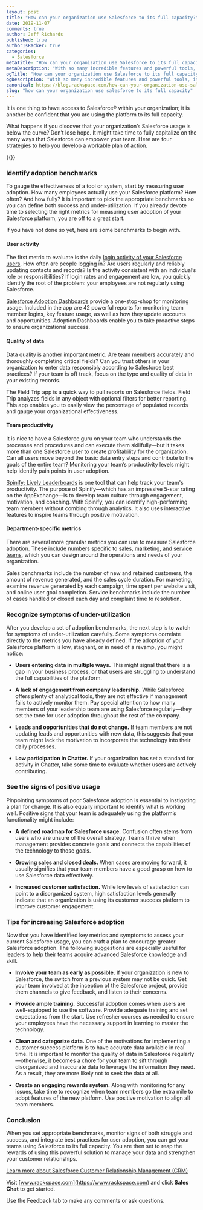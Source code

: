 ```yaml
---
layout: post
title: "How can your organization use Salesforce to its full capacity?"
date: 2019-11-07
comments: true
author: Jeff Richards
published: true
authorIsRacker: true
categories:
  - Salesforce
metaTitle: "How can your organization use Salesforce to its full capacity?"
metaDescription: "With so many incredible features and powerful tools, it can be hard to unlock the full potential of a customer success platform like Salesforce."
ogTitle: "How can your organization use Salesforce to its full capacity?"
ogDescription: "With so many incredible features and powerful tools, it can be hard to unlock the full potential of a customer success platform like Salesforce."
canonical: https://blog.rackspace.com/how-can-your-organization-use-salesforce-to-its-full-capacity/
slug: "how can your organization use salesforce to its full capacity" 
---
```


It is one thing to have access to Salesforce&reg; within your organization; it
is another be confident that you are using the platform to its full capacity.

What happens if you discover that your organization’s Salesforce usage is below
the curve? Don’t lose hope. It might take time to fully capitalize on the many
ways that Salesforce can empower your team. Here are four strategies to help you
develop a workable plan of action.

<!--more-->

{{<image src="picture1.png" title="" alt="">}}

### Identify adoption benchmarks

To gauge the effectiveness of a tool or system, start by measuring user adoption.
How many employees actually use your Salesforce platform? How often? And how
fully? It is important to pick the appropriate benchmarks so you can define both
success and under-utilization. If you already devote time to selecting the right
metrics for measuring user adoption of your Salesforce platform, you are off to
a great start.

If you have not done so yet, here are some benchmarks to begin with.

#### User activity

The first metric to evaluate is the daily
[login activity of your Salesforce users](https://www.salesforce.org/measuring-adoption-is-your-crm-solution-healthy-and-growing/).
How often are people logging in? Are users regularly and reliably updating
contacts and records? Is the activity consistent with an individual’s role or
responsibilities? If login rates and engagement are low, you quickly identify
the root of the problem: your employees are not regularly using Salesforce.

[Salesforce Adoption Dashboards](https://appexchange.salesforce.com/appxListingDetail?listingId=a0N30000004gHhLEAU)
provide a one-stop-shop for monitoring usage. Included in the app are 42
powerful reports for monitoring team member logins, key feature usage, as well
as how they update accounts and opportunities. Adoption Dashboards enable you
to take proactive steps to ensure organizational success.

#### Quality of data

Data quality is another important metric. Are team members accurately and
thoroughly completing critical fields? Can you trust others in your organization
to enter data responsibly according to Salesforce best practices? If your team
is off track, focus on the type and quality of data in your existing records.

The Field Trip app is a quick way to pull reports on Salesforce fields. Field
Trip analyzes fields in any object with optional filters for better reporting.
This app enables you to easily view the percentage of populated records and
gauge your organizational effectiveness.

#### Team productivity

It is nice to have a Salesforce guru on your team who understands the processes
and procedures and can execute them skillfully&mdash;but it takes more than one
Salesforce user to create profitability for the organization. Can all users move
beyond the basic data entry steps and contribute to the goals of the entire team?
Monitoring your team’s productivity levels might help identify pain points in
user adoption.

[Spinify: Lively Leaderboards](https://appexchange.salesforce.com/appxListingDetail?listingId=a0N3A00000DqDQnUAN)
is one tool that can help track your team's productivity. The purpose of
Spinify&mdash;which has an impressive 5-star rating on the AppExchange&mdash;is
to develop team culture through engagement, motivation, and coaching. With
Spinify, you can identify high-performing team members without combing through
analytics. It also uses interactive features to inspire teams through positive
motivation.

#### Department-specific metrics

There are several more granular metrics you can use to measure Salesforce
adoption. These include numbers specific to
[sales, marketing, and service teams](https://www.mycustomer.com/selling/crm/crm-metrics-what-should-you-monitor-and-measure),
which you can design around the operations and needs of your organization.

Sales benchmarks include the number of new and retained customers, the amount
of revenue generated, and the sales cycle duration. For marketing, examine
revenue generated by each campaign, time spent per website visit, and online
user goal completion. Service benchmarks include the number of cases handled or
closed each day and complaint time to resolution.

### Recognize symptoms of under-utilization

After you develop a set of adoption benchmarks, the next step is to watch for
symptoms of under-utilization carefully. Some symptoms correlate directly to the
metrics you have already defined. If the adoption of your Salesforce platform is
low, stagnant, or in need of a revamp, you might notice:

- **Users entering data in multiple ways.** This might signal that there is a
  gap in your business process, or that users are struggling to understand the
  full capabilities of the platform.

- **A lack of engagement from company leadership.** While Salesforce offers
  plenty of analytical tools, they are not effective if management fails to
  actively monitor them. Pay special attention to how many members of your
  leadership team are using Salesforce regularly&mdash;they set the tone for
  user adoption throughout the rest of the company.

- **Leads and opportunities that do not change.** If team members are not updating
  leads and opportunities with new data, this suggests that your team might
  lack the motivation to incorporate the technology into their daily processes.

- **Low participation in Chatter.** If your organization has set a standard for
  activity in Chatter, take some time to evaluate whether users are actively
  contributing.

### See the signs of positive usage

Pinpointing symptoms of poor Salesforce adoption is essential to instigating a
plan for change. It is also equally important to identify what is working well.
Positive signs that your team is adequately using the platform’s functionality
might include:

- **A defined roadmap for Salesforce usage.** Confusion often stems from users
  who are unsure of the overall strategy. Teams thrive when management provides
  concrete goals and connects the capabilities of the technology to those goals.

- **Growing sales and closed deals.** When cases are moving forward, it usually
  signifies that your team members have a good grasp on how to use Salesforce
  data effectively.

- **Increased customer satisfaction.** While low levels of satisfaction can point
  to a disorganized system, high satisfaction levels generally indicate that an
  organization is using its customer success platform to improve customer
  engagement.

### Tips for increasing Salesforce adoption

Now that you have identified key metrics and symptoms to assess your current
Salesforce usage, you can craft a plan to encourage greater Salesforce adoption.
The following suggestions are especially useful for leaders to help their teams
acquire advanced Salesforce knowledge and skill.

- **Involve your team as early as possible.** If your organization is new to
  Salesforce, the switch from a previous system may not be quick. Get your team
  involved at the inception of the Salesforce project, provide them channels to
  give feedback, and listen to their concerns.

- **Provide ample training.** Successful adoption comes when users are
  well-equipped to use the software. Provide adequate training and set
  expectations from the start. Use refresher courses as needed to ensure your
  employees have the necessary support in learning to master the technology.

- **Clean and categorize data.** One of the motivations for implementing a
  customer success platform is to have accurate data available in real time. It
  is important to monitor the quality of data in Salesforce regularly&mdash;otherwise,
  it becomes a chore for your team to sift through disorganized and inaccurate
  data to leverage the information they need. As a result, they are more likely
  not to seek the data at all.

- **Create an engaging rewards system.** Along with monitoring for any issues,
  take time to recognize when team members go the extra mile to adopt features
  of the new platform. Use positive motivation to align all team members.

### Conclusion

When you set appropriate benchmarks, monitor signs of both struggle and success,
and integrate best practices for user adoption, you can get your teams using
Salesforce to its full capacity. You are then set to reap the rewards of using
this powerful solution to manage your data and strengthen your customer
relationships.

<a class="cta red" id="cta" href="https://www.rackspace.com/salesforce">Learn more about Salesforce Customer Relationship Management (CRM)</a>

Visit [www.rackspace.com](https://www.rackspace.com) and click **Sales Chat**
to get started.

Use the Feedback tab to make any comments or ask questions.

